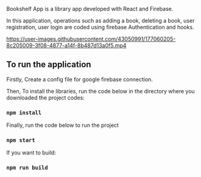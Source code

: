Bookshelf App is a library app developed with React and Firebase. 

In this application, operations such as adding a book, deleting a book, user registration, user login are coded using firebase Authentication and hooks.




https://user-images.githubusercontent.com/43050991/177060205-8c205009-3f08-4877-a14f-8b487d13a0f5.mp4


## To run the application

Firstly, Create a config file for google firebase connection.

Then, To install the libraries, run the code below in the directory where you downloaded the project codes:
### `npm install`

Finally, run the code below to run the project
### `npm start` 

If you want to build:
### `npm run build`
